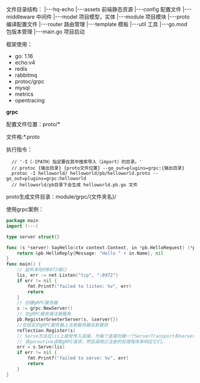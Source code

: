 文件目录结构：
|---hq-echo
    |---assets      前端静态资源
    |---config      配置文件
    |---middleware  中间件
    |---model       项目模型，实体
    |---module      项目模块
    |---proto       编译配置文件
    |---router      路由管理
    |---template    模板
    |---util        工具
    |---go.mod      包版本管理
    |---main.go     项目启动

框架使用：

- go: 1.16
- echo:v4
- redis
- rabbitmq
- protoc/grpc
- mysql
- metrics
- opentracing

**grpc**

配置文件位置：proto/*

文件格:*.proto

执行指令：
```shell
  // '-I（-IPATH）指定要在其中搜索导入（import）的目录。'
  // protoc {输出目录} {proto文件位置} --go_out=plugins=grpc:{输出目录}
  protoc -I helloworld/ helloworld/pb/helloworld.proto --go_out=plugins=grpc:helloworld
  // helloworld/pb目录下会生成 helloworld.pb.go 文件
```
proto生成文件目录：module/grpc/{文件夹名}/

使用grpc案例：

```go
package main 
import (···)

type server struct{}

func (s *server) SayHello(ctx context.Context, in *pb.HelloRequest) (*pb.HelloReply, error) {
	return &pb.HelloReply{Message: "Hello " + in.Name}, nil
}
func main() {
	// 监听本地的8972端口
	lis, err := net.Listen("tcp", ":8972")
	if err != nil {
		fmt.Printf("failed to listen: %v", err)
		return
	}
	// 创建gRPC服务器
	s := grpc.NewServer()
	// 在gRPC服务端注册服务
	pb.RegisterGreeterServer(s, &server{}) 
	//在给定的gRPC服务器上注册服务器反射服务
	reflection.Register(s) 
	// Serve方法在lis上接受传入连接，为每个连接创建一个ServerTransport和server的goroutine。
	// 该goroutine读取gRPC请求，然后调用已注册的处理程序来响应它们。
	err = s.Serve(lis)
	if err != nil {
		fmt.Printf("failed to serve: %v", err)
		return
	}
}
```



